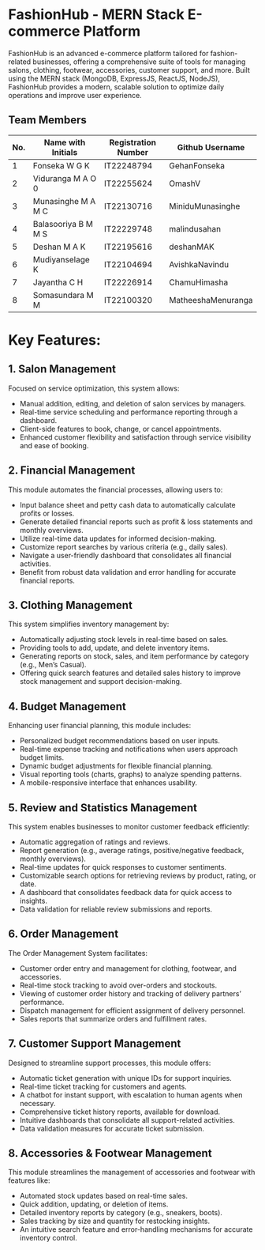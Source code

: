 # FashionHub - MERN Stack E-commerce Platform

FashionHub is an advanced e-commerce platform tailored for fashion-related businesses, offering a comprehensive suite of tools for managing salons, clothing, footwear, accessories, customer support, and more. Built using the MERN stack (MongoDB, ExpressJS, ReactJS, NodeJS), FashionHub provides a modern, scalable solution to optimize daily operations and improve user experience.

## Team Members
| No.  | Name with Initials                 | Registration Number |Github Username    |
|------|------------------------------------|---------------------|--------------------|
| 1    | Fonseka W G K                      | IT22248794          | GehanFonseka       |
| 2    | Viduranga M A O 0                  | IT22255624          | OmashV             |
| 3    | Munasinghe M A M C                 | IT22130716          | MiniduMunasinghe   |
| 4    | Balasooriya B M M S                | IT22229748          | malindusahan       |
| 5    | Deshan M A K                       | IT22195616          | deshanMAK          |
| 6    | Mudiyanselage K                    | IT22104694          | AvishkaNavindu     |
| 7    | Jayantha C H                       | IT22226914          | ChamuHimasha       |
| 8    | Somasundara M M                    | IT22100320          | MatheeshaMenuranga |


  
# Key Features:

## 1. Salon Management
Focused on service optimization, this system allows:
- Manual addition, editing, and deletion of salon services by managers.
- Real-time service scheduling and performance reporting through a dashboard.
- Client-side features to book, change, or cancel appointments.
- Enhanced customer flexibility and satisfaction through service visibility and ease of booking.

## 2. Financial Management
This module automates the financial processes, allowing users to:
- Input balance sheet and petty cash data to automatically calculate profits or losses.
- Generate detailed financial reports such as profit & loss statements and monthly overviews.
- Utilize real-time data updates for informed decision-making.
- Customize report searches by various criteria (e.g., daily sales).
- Navigate a user-friendly dashboard that consolidates all financial activities.
- Benefit from robust data validation and error handling for accurate financial reports.
  
## 3. Clothing Management
This system simplifies inventory management by:
- Automatically adjusting stock levels in real-time based on sales.
- Providing tools to add, update, and delete inventory items.
- Generating reports on stock, sales, and item performance by category (e.g., Men’s Casual).
- Offering quick search features and detailed sales history to improve stock management and support decision-making.

## 4. Budget Management
Enhancing user financial planning, this module includes:
- Personalized budget recommendations based on user inputs.
- Real-time expense tracking and notifications when users approach budget limits.
- Dynamic budget adjustments for flexible financial planning.
- Visual reporting tools (charts, graphs) to analyze spending patterns.
- A mobile-responsive interface that enhances usability.

## 5. Review and Statistics Management
This system enables businesses to monitor customer feedback efficiently:
- Automatic aggregation of ratings and reviews.
- Report generation (e.g., average ratings, positive/negative feedback, monthly overviews).
- Real-time updates for quick responses to customer sentiments.
- Customizable search options for retrieving reviews by product, rating, or date.
- A dashboard that consolidates feedback data for quick access to insights.
- Data validation for reliable review submissions and reports.

## 6. Order Management
The Order Management System facilitates:
- Customer order entry and management for clothing, footwear, and accessories.
- Real-time stock tracking to avoid over-orders and stockouts.
- Viewing of customer order history and tracking of delivery partners’ performance.
- Dispatch management for efficient assignment of delivery personnel.
- Sales reports that summarize orders and fulfillment rates.

## 7.  Customer Support Management
Designed to streamline support processes, this module offers:
- Automatic ticket generation with unique IDs for support inquiries.
- Real-time ticket tracking for customers and agents.
- A chatbot for instant support, with escalation to human agents when necessary.
- Comprehensive ticket history reports, available for download.
- Intuitive dashboards that consolidate all support-related activities.
- Data validation measures for accurate ticket submission.

## 8. Accessories & Footwear Management
This module streamlines the management of accessories and footwear with features like:
- Automated stock updates based on real-time sales.
- Quick addition, updating, or deletion of items.
- Detailed inventory reports by category (e.g., sneakers, boots).
- Sales tracking by size and quantity for restocking insights.
- An intuitive search feature and error-handling mechanisms for accurate inventory control.
